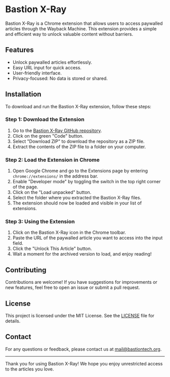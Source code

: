 # Bastion X-Ray

Bastion X-Ray is a Chrome extension that allows users to access paywalled articles through the Wayback Machine. This extension provides a simple and efficient way to unlock valuable content without barriers.

## Features

- Unlock paywalled articles effortlessly.
- Easy URL input for quick access.
- User-friendly interface.
- Privacy-focused: No data is stored or shared.

## Installation

To download and run the Bastion X-Ray extension, follow these steps:

### Step 1: Download the Extension

1. Go to the [Bastion X-Ray GitHub repository](https://github.com/noeljbass/BastionXRay).
2. Click on the green "Code" button.
3. Select "Download ZIP" to download the repository as a ZIP file.
4. Extract the contents of the ZIP file to a folder on your computer.

### Step 2: Load the Extension in Chrome

1. Open Google Chrome and go to the Extensions page by entering `chrome://extensions/` in the address bar.
2. Enable "Developer mode" by toggling the switch in the top right corner of the page.
3. Click on the "Load unpacked" button.
4. Select the folder where you extracted the Bastion X-Ray files.
5. The extension should now be loaded and visible in your list of extensions.

### Step 3: Using the Extension

1. Click on the Bastion X-Ray icon in the Chrome toolbar.
2. Paste the URL of the paywalled article you want to access into the input field.
3. Click the "Unlock This Article" button.
4. Wait a moment for the archived version to load, and enjoy reading!

## Contributing

Contributions are welcome! If you have suggestions for improvements or new features, feel free to open an issue or submit a pull request.

## License

This project is licensed under the MIT License. See the [LICENSE](LICENSE) file for details.

## Contact

For any questions or feedback, please contact us at [mail@bastiontech.org](mailto:mail@bastiontech.org).

---

Thank you for using Bastion X-Ray! We hope you enjoy unrestricted access to the articles you love.
